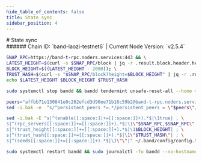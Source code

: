 ```yaml
---
hide_table_of_contents: false
title: State sync
sidebar_position: 4
---
```


<div class="h1-with-icon icon-band">
# State sync
</div>
###### Chain ID: `band-laozi-testnet6` | Current Node Version: `v2.5.4`

```bash
SNAP_RPC=https://band-t-rpc.noders.services:443 && \
LATEST_HEIGHT=$(curl -s $SNAP_RPC/block | jq -r .result.block.header.height); \
BLOCK_HEIGHT=$((LATEST_HEIGHT - 2000)); \
TRUST_HASH=$(curl -s "$SNAP_RPC/block?height=$BLOCK_HEIGHT" | jq -r .result.block_id.hash) && \
echo $LATEST_HEIGHT $BLOCK_HEIGHT $TRUST_HASH
```
```bash
sudo systemctl stop bandd && bandd tendermint unsafe-reset-all --home ~/.band --keep-addr-book
```
```bash
peers="affbb71e130841e0c262efcd3d90ee71b16c59b2@band-t-rpc.noders.services:20656"
sed -i.bak -e  "s/^persistent_peers *=.*/persistent_peers = \"$peers\"/" ~/.band/config/config.toml
```
```bash
sed -i.bak -E "s|^(enable[[:space:]]+=[[:space:]]+).*$|\1true| ; \
s|^(rpc_servers[[:space:]]+=[[:space:]]+).*$|\1\"$SNAP_RPC,$SNAP_RPC\"| ; \
s|^(trust_height[[:space:]]+=[[:space:]]+).*$|\1$BLOCK_HEIGHT| ; \
s|^(trust_hash[[:space:]]+=[[:space:]]+).*$|\1\"$TRUST_HASH\"| ; \
s|^(seeds[[:space:]]+=[[:space:]]+).*$|\1\"\"|" ~/.band/config/config.toml
```
```bash
sudo systemctl restart bandd && sudo journalctl -fu bandd --no-hostname -o cat
```
